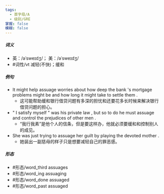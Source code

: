 ```yaml
---
tags:
  - 首字母/A
  - 级别/GRE
掌握: false
模糊: false
---
```

##### 词义
- 英：/əˈsweɪdʒ/； 美：/əˈsweɪdʒ/
- #词性/vt  减轻(不快)；缓和
##### 例句
- It might help assuage worries about how deep the bank 's mortgage problems might be and how long it might take to settle them .
	- 这可能帮助缓和银行借贷问题有多深的担忧和还要花多长时候来解决银行借贷问题的担心。
- " I satisfy myself " was his private law , but so to do he must assuage and control the prejudices of other men .
	- “我行我素”是他个人的信条，但是要这样办，他就必须要缓和和控制别人的成见。
- She was just trying to assuage her guilt by playing the devoted mother .
	- 她装出一副慈母的样子只是想要减轻自己的罪恶感。
##### 形态
- #形态/word_third assuages
- #形态/word_ing assuaging
- #形态/word_done assuaged
- #形态/word_past assuaged
